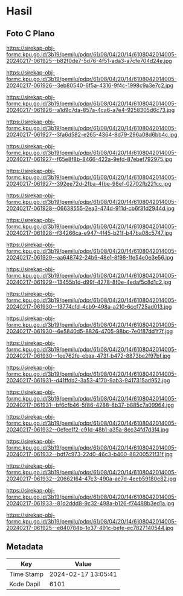# Hasil

## Foto C Plano

https://sirekap-obj-formc.kpu.go.id/3b19/pemilu/pdpr/61/08/04/20/14/6108042014005-20240217-061925--b82f0de7-5d76-4f51-ada3-a7cfe704d24e.jpg

https://sirekap-obj-formc.kpu.go.id/3b19/pemilu/pdpr/61/08/04/20/14/6108042014005-20240217-061926--3eb80540-6f5a-4316-9f4c-1998c9a3e7c2.jpg

https://sirekap-obj-formc.kpu.go.id/3b19/pemilu/pdpr/61/08/04/20/14/6108042014005-20240217-061926--a1d9c7da-857a-4ca6-a7e4-9258305d6c73.jpg

https://sirekap-obj-formc.kpu.go.id/3b19/pemilu/pdpr/61/08/04/20/14/6108042014005-20240217-061927--3fa6d582-e265-4364-8d79-296a08d6bb4c.jpg

https://sirekap-obj-formc.kpu.go.id/3b19/pemilu/pdpr/61/08/04/20/14/6108042014005-20240217-061927--f65e8f8b-8466-422a-9efd-87ebef792975.jpg

https://sirekap-obj-formc.kpu.go.id/3b19/pemilu/pdpr/61/08/04/20/14/6108042014005-20240217-061927--392ee72d-2fba-4fbe-98ef-02702fb221cc.jpg

https://sirekap-obj-formc.kpu.go.id/3b19/pemilu/pdpr/61/08/04/20/14/6108042014005-20240217-061928--06638555-2ea3-474d-911d-cb6f31d2944d.jpg

https://sirekap-obj-formc.kpu.go.id/3b19/pemilu/pdpr/61/08/04/20/14/6108042014005-20240217-061928--f34266ca-e947-4f45-b21f-b47ba08c5747.jpg

https://sirekap-obj-formc.kpu.go.id/3b19/pemilu/pdpr/61/08/04/20/14/6108042014005-20240217-061929--aa648742-24b6-48e1-8f98-1fe54e0e3e56.jpg

https://sirekap-obj-formc.kpu.go.id/3b19/pemilu/pdpr/61/08/04/20/14/6108042014005-20240217-061929--13455b1d-d99f-4278-8f0e-4edaf5c8d1c2.jpg

https://sirekap-obj-formc.kpu.go.id/3b19/pemilu/pdpr/61/08/04/20/14/6108042014005-20240217-061930--13774cfd-4cb9-498a-a210-6ccf725ad013.jpg

https://sirekap-obj-formc.kpu.go.id/3b19/pemilu/pdpr/61/08/04/20/14/6108042014005-20240217-061930--6e5840d5-8826-4705-98bc-7e0f87dd1f7f.jpg

https://sirekap-obj-formc.kpu.go.id/3b19/pemilu/pdpr/61/08/04/20/14/6108042014005-20240217-061930--1ee762fe-ebaa-473f-b472-8873be2f97bf.jpg

https://sirekap-obj-formc.kpu.go.id/3b19/pemilu/pdpr/61/08/04/20/14/6108042014005-20240217-061931--d41ffdd2-3a53-4170-9ab3-9417315ad952.jpg

https://sirekap-obj-formc.kpu.go.id/3b19/pemilu/pdpr/61/08/04/20/14/6108042014005-20240217-061931--bf6cfb46-5f86-4288-8b37-b885c7a09964.jpg

https://sirekap-obj-formc.kpu.go.id/3b19/pemilu/pdpr/61/08/04/20/14/6108042014005-20240217-061932--0efee1f2-c91d-48b1-a35a-8ec34fd7d3f4.jpg

https://sirekap-obj-formc.kpu.go.id/3b19/pemilu/pdpr/61/08/04/20/14/6108042014005-20240217-061932--bdf7c973-22d0-46c3-b400-88200521f31f.jpg

https://sirekap-obj-formc.kpu.go.id/3b19/pemilu/pdpr/61/08/04/20/14/6108042014005-20240217-061932--20662164-47c3-490a-ae7d-4eeb59180e82.jpg

https://sirekap-obj-formc.kpu.go.id/3b19/pemilu/pdpr/61/08/04/20/14/6108042014005-20240217-061933--81d2ddd8-9c32-498a-b126-f74488b3ed1a.jpg

https://sirekap-obj-formc.kpu.go.id/3b19/pemilu/pdpr/61/08/04/20/14/6108042014005-20240217-061925--e840784b-1e37-491c-befe-ec7827140544.jpg


## Metadata

| Key        | Value               |
| ---------- | ------------------- |
| Time Stamp | 2024-02-17 13:05:41 |
| Kode Dapil | 6101                |



